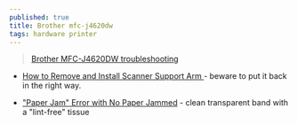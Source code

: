 ```yaml
---
published: true
title: Brother mfc-j4620dw
tags: hardware printer
---
```

> [Brother MFC-J4620DW troubleshooting](https://www.youtube.com/watch?v=tKy26kc9Yok&list=PLKBTzxCdZKlww8MPmVerFh8MvwKsN3VVt&index=5)

- [How to Remove and Install Scanner Support Arm ](https://www.youtube.com/watch?v=tKy26kc9Yok&list=PLKBTzxCdZKlww8MPmVerFh8MvwKsN3VVt&index=5) - beware to put it back in the right way.

- [ "Paper Jam" Error with No Paper Jammed](https://www.youtube.com/watch?v=SqWNFVIR6JA) - clean transparent band with a "lint-free" tissue